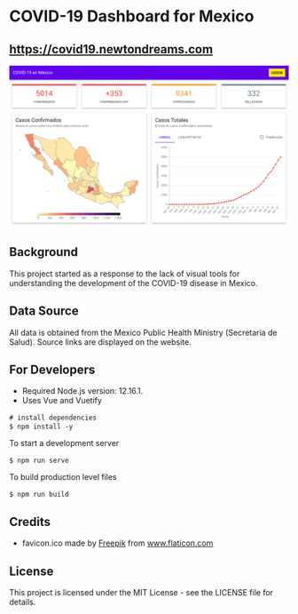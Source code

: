 # COVID-19 Dashboard for Mexico

## https://covid19.newtondreams.com

<img src="./src/assets/screenshots/covid19.png">

## Background

This project started as a response to the lack of visual tools for understanding the development of the COVID-19 disease in Mexico.

## Data Source

All data is obtained from the Mexico Public Health Ministry (Secretaría de Salud). Source links are displayed on the website.

## For Developers

- Required Node.js version: 12.16.1.
- Uses Vue and Vuetify

```
# install dependencies
$ npm install -y
```

To start a development server

```
$ npm run serve
```

To build production level files

```
$ npm run build
```

## Credits

- favicon.ico made by <a href="" title="Freepik">Freepik</a> from <a href="https://www.flaticon.com/" title="Flaticon">www.flaticon.com</a>

## License

This project is licensed under the MIT License - see the LICENSE file for details.
